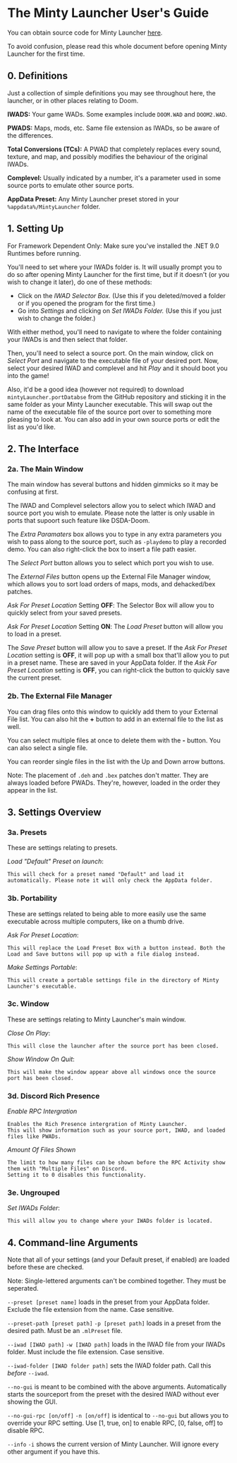 # The Minty Launcher User's Guide

You can obtain source code for Minty Launcher [here](https://github.com/PENGUINCODER1/Minty-Launcher).

To avoid confusion, please read this whole document before opening Minty Launcher for the first time.

## 0. Definitions
Just a collection of simple definitions you may see throughout here, the launcher, or in other places relating to Doom.

**IWADS:** Your game WADs. Some examples include `DOOM.WAD` and `DOOM2.WAD`.

**PWADS:** Maps, mods, etc. Same file extension as IWADs, so be aware of the differences.

**Total Conversions (TCs):** A PWAD that completely replaces every sound, texture, and map, and possibly modifies the behaviour of the original IWADs.

**Complevel:** Usually indicated by a number, it's a parameter used in some source ports to emulate other source ports.

**AppData Preset:** Any Minty Launcher preset stored in your `%appdata%/MintyLauncher` folder.

## 1. Setting Up
For Framework Dependent Only: Make sure you've installed the .NET 9.0 Runtimes before running.

You'll need to set where your IWADs folder is. It will usually prompt you to do so after opening Minty Launcher for the first time, but if it doesn't (or you wish to change it later), do one of these methods:
* Click on the *IWAD Selector Box.* (Use this if you deleted/moved a folder or if you opened the program for the first time.)
* Go into *Settings* and clicking on *Set IWADs Folder.* (Use this if you just wish to change the folder.)

With either method, you'll need to navigate to where the folder containing your IWADs is and then select that folder.

Then, you'll need to select a source port. On the main window, click on *Select Port* and navigate to the executable file of your desired port.
Now, select your desired IWAD and complevel and hit *Play* and it should boot you into the game!

Also, it'd be a good idea (however not required) to download `mintyLauncher.portDatabse` from the GitHub repository and sticking it in the same folder as your Minty Launcher executable.
This will swap out the name of the executable file of the source port over to something more pleasing to look at. You can also add in your own source ports or edit the list as you'd like.

## 2. The Interface

### 2a. The Main Window
The main window has several buttons and hidden gimmicks so it may be confusing at first.

The IWAD and Complevel selectors allow you to select which IWAD and source port you wish to emulate. Please note the latter is only usable in ports that supoort such feature like DSDA-Doom.

The *Extra Paramaters* box allows you to type in any extra parameters you wish to pass along to the source port, such as `-playdemo` to play a recorded demo.
You can also right-click the box to insert a file path easier.

The *Select Port* button allows you to select which port you wish to use.

The *External Files* button opens up the External File Manager window, which allows you to sort load orders of maps, mods, and dehacked/bex patches.

*Ask For Preset Location* Setting **OFF**: The Selector Box will allow you to quickly select from your saved presets.

*Ask For Preset Location* Setting **ON**: The *Load Preset* button will allow you to load in a preset.

The *Save Preset* button will allow you to save a preset. If the *Ask For Preset Location* setting is **OFF**, it will pop up with a small box that'll allow you to put in a preset name. These are saved in your AppData folder.
If the *Ask For Preset Location* setting is **OFF**, you can right-click the button to quickly save the current preset.

### 2b. The External File Manager
You can drag files onto this window to quickly add them to your External File list. You can also hit the **+** button to add in an external file to the list as well.

You can select multiple files at once to delete them with the **-** button. You can also select a single file.

You can reorder single files in the list with the Up and Down arrow buttons.

Note: The placement of `.deh` and `.bex` patches don't matter. They are always loaded before PWADs.
They're, however, loaded in the order they appear in the list.

## 3. Settings Overview

### 3a. Presets
These are settings relating to presets.

*Load "Default" Preset on launch*: 

	This will check for a preset named "Default" and load it automatically. Please note it will only check the AppData folder.
	
### 3b. Portability
These are settings related to being able to more easily use the same executable across multiple computers, like on a thumb drive.

*Ask For Preset Location*:

	This will replace the Load Preset Box with a button instead. Both the Load and Save buttons will pop up with a file dialog instead.
	
*Make Settings Portable*:
	
	This will create a portable settings file in the directory of Minty Launcher's executable.
	
### 3c. Window
These are settings relating to Minty Launcher's main window.

*Close On Play*:

	This will close the launcher after the source port has been closed.
	
*Show Window On Quit*:

	This will make the window appear above all windows once the source port has been closed.
	
### 3d. Discord Rich Presence

*Enable RPC Intergration*
	
	Enables the Rich Presence intergration of Minty Launcher. 
	This will show information such as your source port, IWAD, and loaded files like PWADs.

*Amount Of Files Shown*

	The limit to how many files can be shown before the RPC Activity show them with "Multiple Files" on Discord.
	Setting it to 0 disables this functionality.
	
### 3e. Ungrouped
	
*Set IWADs Folder*:

	This will allow you to change where your IWADs folder is located.
	
## 4. Command-line Arguments
Note that all of your settings (and your Default preset, if enabled) are loaded before these are checked.

Note: Single-lettered arguments can't be combined together. They must be seperated.

`--preset [preset name]` loads in the preset from your AppData folder. Exclude the file extension from the name. Case sensitive.

`--preset-path [preset path]` `-p [preset path]` loads in a preset from the desired path. Must be an `.mlPreset` file.

`--iwad [IWAD path]` `-w [IWAD path]` loads in the IWAD file from your IWADs folder. Must include the file extension. Case sensitive.

`--iwad-folder [IWAD folder path]` sets the IWAD folder path. Call this *before* `--iwad`.

`--no-gui` is meant to be combined with the above arguments. Automatically starts the sourceport from the preset with the desired IWAD without ever showing the GUI.

`--no-gui-rpc [on/off]` `-n [on/off]` is identical to `--no-gui` but allows you to override your RPC setting. Use [1, true, on] to enable RPC, [0, false, off] to disable RPC.

`--info` `-i` shows the current version of Minty Launcher. Will ignore every other argument if you have this.
